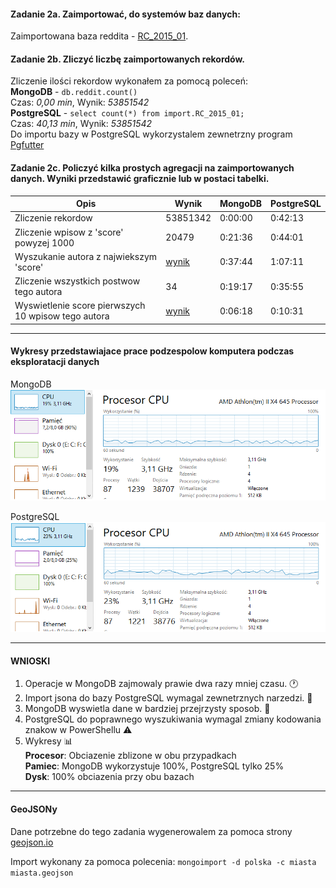 #### Zadanie 2a. Zaimportować, do systemów baz danych:
 Zaimportowana baza reddita - [RC_2015_01](https://www.reddit.com/r/datasets/comments/3bxlg7/i_have_every_publicly_available_reddit_comment).
#### Zadanie 2b. Zliczyć liczbę zaimportowanych rekordów.
Zliczenie ilości rekordow wykonałem za pomocą poleceń:  
**MongoDB** -  `db.reddit.count()`  
Czas: _0,00 min_, Wynik: _53851542_  
**PostgreSQL** - `select count(*) from import.RC_2015_01;`  
Czas: _40,13 min_, Wynik: _53851542_  
Do importu bazy w PostgreSQL wykorzystalem zewnetrzny program [Pgfutter](https://github.com/lukasmartinelli/pgfutter)

#### Zadanie 2c. Policzyć kilka prostych agregacji na zaimportowanych danych. Wyniki przedstawić graficznie lub w postaci tabelki.
| Opis | Wynik | MongoDB | PostgreSQL |
|------------|------|------|----------|
| Zliczenie rekordow | 53851342 | 0:00:00 | 0:42:13 |
| Zliczenie wpisow z 'score' powyzej 1000 | 20479 | 0:21:36 | 0:44:01 |
| Wyszukanie autora z najwiekszym 'score' | [wynik](mongo1.png) | 0:37:44 | 1:07:11 |
| Zliczenie wszystkich postwow tego autora | 34 | 0:19:17 | 0:35:55 |
| Wyswietlenie score pierwszych 10 wpisow tego autora | [wynik](mongo2.png) | 0:06:18 | 0:10:31 |

-----

#### Wykresy przedstawiajace prace podzespolow komputera podczas eksploratacji danych
MongoDB  
![mongodb-wykres](mongo_wykres.png)

PostgreSQL  
![psql-wykres](psql_wykres.png)

-----

#### WNIOSKI  
1. Operacje w MongoDB zajmowaly prawie dwa razy mniej czasu. :clock1:
2. Import jsona do bazy PostgreSQL wymagal zewnetrznych narzedzi. :floppy_disk:
3. MongoDB wyswietla dane w bardziej przejrzysty sposob. :eyes:
4. PostgreSQL do poprawnego wyszukiwania wymagal zmiany kodowania znakow w PowerShellu :warning:
5. Wykresy :bar_chart:  
  **Procesor**: Obciazenie zblizone w obu przypadkach  
  **Pamiec**: MongoDB wykorzystuje 100%, PostgreSQL tylko 25%  
  **Dysk**: 100% obciazenia przy obu bazach  

-----

#### GeoJSONy

Dane potrzebne do tego zadania wygenerowalem za pomoca strony [geojson.io](http://geojson.io/)

Import wykonany za pomoca polecenia: `mongoimport -d polska -c miasta miasta.geojson`
